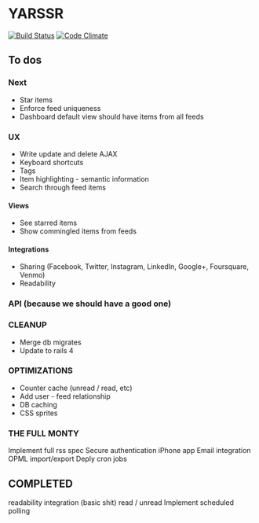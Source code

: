 # YARSSR

[![Build Status](https://travis-ci.org/danielsuo/rss.png)](https://travis-ci.org/danielsuo/rss)
[![Code Climate](https://codeclimate.com/github/danielsuo/rss.png)](https://codeclimate.com/github/danielsuo/rss)

## To dos

### Next
- Star items
- Enforce feed uniqueness
- Dashboard default view should have items from all feeds

### UX
- Write update and delete AJAX
- Keyboard shortcuts
- Tags
- Item highlighting - semantic information
- Search through feed items

#### Views
- See starred items
- Show commingled items from feeds

#### Integrations
- Sharing (Facebook, Twitter, Instagram, LinkedIn, Google+, Foursquare, Venmo)
- Readability

### API (because we should have a good one)

### CLEANUP
- Merge db migrates
- Update to rails 4

### OPTIMIZATIONS
- Counter cache (unread / read, etc)
- Add user - feed relationship
- DB caching
- CSS sprites

### THE FULL MONTY
Implement full rss spec
Secure authentication
iPhone app
Email integration
OPML import/export
Deply cron jobs

## COMPLETED
readability integration (basic shit)
read / unread
Implement scheduled polling
